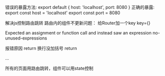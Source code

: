 
错误的暴露方法:
export default {
    host: 'localhost',
    port: 8080
}
正确的暴露:
export const host = 'localhost'
export const port = 8080

解决js控制路由跳转 路由内的组件不更新问题：
给Router加一个key   key={}

Expected an assignment or function call and instead saw an expression  no-unused-expressions

报错原因 return 换行没加括号
return 
<div>
...
</div>

所有的页面用路由跳转，组件可以用state控制